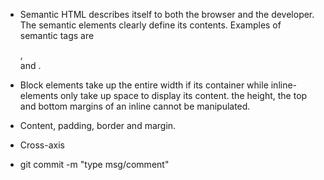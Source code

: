 * Semantic HTML describes itself to both the browser and the developer. The semantic elements clearly define its contents. Examples of semantic tags are <article>, <form> and <table>.

* Block elements take up the entire width if its container while inline-elements only take up space to display its content. the height, the top and bottom margins of an inline cannot be manipulated.

* Content, padding, border and margin.

* Cross-axis

* git commit -m "type msg/comment"